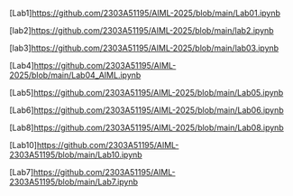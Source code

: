 [Lab1]https://github.com/2303A51195/AIML-2025/blob/main/Lab01.ipynb

[lab2]https://github.com/2303A51195/AIML-2025/blob/main/lab2.ipynb  

[lab3]https://github.com/2303A51195/AIML-2025/blob/main/lab03.ipynb

[Lab4]https://github.com/2303A51195/AIML-2025/blob/main/Lab04_AIML.ipynb

[Lab5]https://github.com/2303A51195/AIML-2025/blob/main/Lab05.ipynb

[Lab6]https://github.com/2303A51195/AIML-2025/blob/main/Lab06.ipynb

[Lab8]https://github.com/2303A51195/AIML-2025/blob/main/Lab08.ipynb

[Lab10]https://github.com/2303A51195/AIML-2303A51195/blob/main/Lab10.ipynb

[Lab7]https://github.com/2303A51195/AIML-2303A51195/blob/main/Lab7.ipynb
